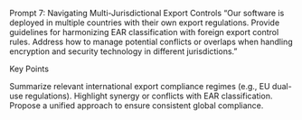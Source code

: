 Prompt 7: Navigating Multi-Jurisdictional Export Controls
“Our software is deployed in multiple countries with their own export regulations. Provide guidelines for harmonizing EAR classification with foreign export control rules. Address how to manage potential conflicts or overlaps when handling encryption and security technology in different jurisdictions.”

Key Points

Summarize relevant international export compliance regimes (e.g., EU dual-use regulations).
Highlight synergy or conflicts with EAR classification.
Propose a unified approach to ensure consistent global compliance.